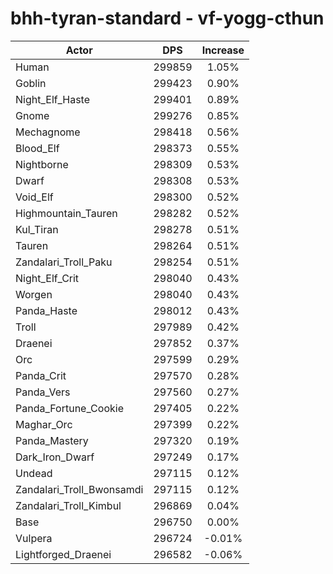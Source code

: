 # bhh-tyran-standard - vf-yogg-cthun
| Actor | DPS | Increase |
|---|:---:|:---:|
|Human|299859|1.05%|
|Goblin|299423|0.90%|
|Night_Elf_Haste|299401|0.89%|
|Gnome|299276|0.85%|
|Mechagnome|298418|0.56%|
|Blood_Elf|298373|0.55%|
|Nightborne|298309|0.53%|
|Dwarf|298308|0.53%|
|Void_Elf|298300|0.52%|
|Highmountain_Tauren|298282|0.52%|
|Kul_Tiran|298278|0.51%|
|Tauren|298264|0.51%|
|Zandalari_Troll_Paku|298254|0.51%|
|Night_Elf_Crit|298040|0.43%|
|Worgen|298040|0.43%|
|Panda_Haste|298012|0.43%|
|Troll|297989|0.42%|
|Draenei|297852|0.37%|
|Orc|297599|0.29%|
|Panda_Crit|297570|0.28%|
|Panda_Vers|297560|0.27%|
|Panda_Fortune_Cookie|297405|0.22%|
|Maghar_Orc|297399|0.22%|
|Panda_Mastery|297320|0.19%|
|Dark_Iron_Dwarf|297249|0.17%|
|Undead|297115|0.12%|
|Zandalari_Troll_Bwonsamdi|297115|0.12%|
|Zandalari_Troll_Kimbul|296869|0.04%|
|Base|296750|0.00%|
|Vulpera|296724|-0.01%|
|Lightforged_Draenei|296582|-0.06%|
